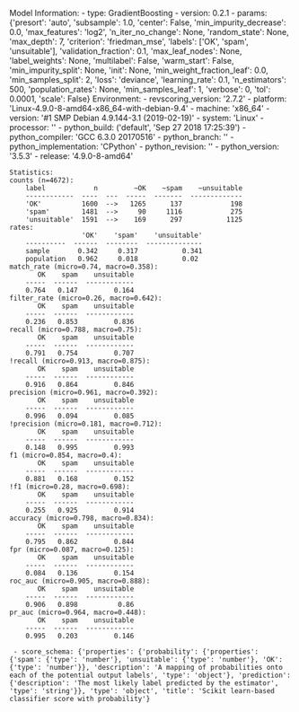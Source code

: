 Model Information:
	 - type: GradientBoosting
	 - version: 0.2.1
	 - params: {'presort': 'auto', 'subsample': 1.0, 'center': False, 'min_impurity_decrease': 0.0, 'max_features': 'log2', 'n_iter_no_change': None, 'random_state': None, 'max_depth': 7, 'criterion': 'friedman_mse', 'labels': ['OK', 'spam', 'unsuitable'], 'validation_fraction': 0.1, 'max_leaf_nodes': None, 'label_weights': None, 'multilabel': False, 'warm_start': False, 'min_impurity_split': None, 'init': None, 'min_weight_fraction_leaf': 0.0, 'min_samples_split': 2, 'loss': 'deviance', 'learning_rate': 0.1, 'n_estimators': 500, 'population_rates': None, 'min_samples_leaf': 1, 'verbose': 0, 'tol': 0.0001, 'scale': False}
	Environment:
	 - revscoring_version: '2.7.2'
	 - platform: 'Linux-4.9.0-8-amd64-x86_64-with-debian-9.4'
	 - machine: 'x86_64'
	 - version: '#1 SMP Debian 4.9.144-3.1 (2019-02-19)'
	 - system: 'Linux'
	 - processor: ''
	 - python_build: ('default', 'Sep 27 2018 17:25:39')
	 - python_compiler: 'GCC 6.3.0 20170516'
	 - python_branch: ''
	 - python_implementation: 'CPython'
	 - python_revision: ''
	 - python_version: '3.5.3'
	 - release: '4.9.0-8-amd64'
	
	Statistics:
	counts (n=4672):
		label            n         ~OK    ~spam    ~unsuitable
		------------  ----  ---  -----  -------  -------------
		'OK'          1600  -->   1265      137            198
		'spam'        1481  -->     90     1116            275
		'unsuitable'  1591  -->    169      297           1125
	rates:
		              'OK'    'spam'    'unsuitable'
		----------  ------  --------  --------------
		sample       0.342     0.317           0.341
		population   0.962     0.018           0.02
	match_rate (micro=0.74, macro=0.358):
		   OK    spam    unsuitable
		-----  ------  ------------
		0.764   0.147         0.164
	filter_rate (micro=0.26, macro=0.642):
		   OK    spam    unsuitable
		-----  ------  ------------
		0.236   0.853         0.836
	recall (micro=0.788, macro=0.75):
		   OK    spam    unsuitable
		-----  ------  ------------
		0.791   0.754         0.707
	!recall (micro=0.913, macro=0.875):
		   OK    spam    unsuitable
		-----  ------  ------------
		0.916   0.864         0.846
	precision (micro=0.961, macro=0.392):
		   OK    spam    unsuitable
		-----  ------  ------------
		0.996   0.094         0.085
	!precision (micro=0.181, macro=0.712):
		   OK    spam    unsuitable
		-----  ------  ------------
		0.148   0.995         0.993
	f1 (micro=0.854, macro=0.4):
		   OK    spam    unsuitable
		-----  ------  ------------
		0.881   0.168         0.152
	!f1 (micro=0.28, macro=0.698):
		   OK    spam    unsuitable
		-----  ------  ------------
		0.255   0.925         0.914
	accuracy (micro=0.798, macro=0.834):
		   OK    spam    unsuitable
		-----  ------  ------------
		0.795   0.862         0.844
	fpr (micro=0.087, macro=0.125):
		   OK    spam    unsuitable
		-----  ------  ------------
		0.084   0.136         0.154
	roc_auc (micro=0.905, macro=0.888):
		   OK    spam    unsuitable
		-----  ------  ------------
		0.906   0.898          0.86
	pr_auc (micro=0.964, macro=0.448):
		   OK    spam    unsuitable
		-----  ------  ------------
		0.995   0.203         0.146
	
	 - score_schema: {'properties': {'probability': {'properties': {'spam': {'type': 'number'}, 'unsuitable': {'type': 'number'}, 'OK': {'type': 'number'}}, 'description': 'A mapping of probabilities onto each of the potential output labels', 'type': 'object'}, 'prediction': {'description': 'The most likely label predicted by the estimator', 'type': 'string'}}, 'type': 'object', 'title': 'Scikit learn-based classifier score with probability'}

